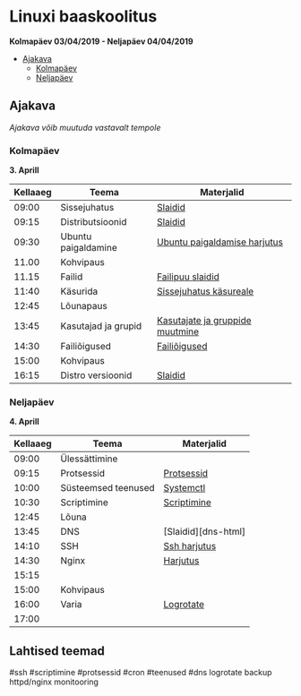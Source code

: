 # Linuxi baaskoolitus

**Kolmapäev 03/04/2019 - Neljapäev 04/04/2019**

- [Ajakava](#Ajakava)
	- [Kolmapäev](#kolmapäev)
	- [Neljapäev](#neljapäev)


## Ajakava

_Ajakava võib muutuda vastavalt tempole_


### Kolmapäev
**3. Aprill**

| **Kellaaeg** | **Teema** | **Materjalid** |
| -------- | --------- | ---------  | 
| 09:00    | Sissejuhatus           | [Slaidid][intro-html]                          | 
| 09:15    | Distributsioonid       | [Slaidid][distros-html]                        | 
| 09:30    | Ubuntu paigaldamine    | [Ubuntu paigaldamise harjutus][ubuntu-md]    | 
| 11.00    | Kohvipaus              |                                                | 
| 11.15    | Failid                 | [Failipuu slaidid][filetree-html]              | 
| 11:40    | Käsurida               | [Sissejuhatus käsureale][bash-md]              | 
| 12:45    | Lõunapaus              |                                                | 
| 13:45    | Kasutajad ja grupid    | [Kasutajate ja gruppide muutmine][users-md]    | 
| 14:30    | Failiõigused           | [Failiõigused][perms-md]                       | 
| 15:00    | Kohvipaus              |                                                | 
| 16:15    | Distro versioonid      | [Slaidid][distro_versions-html]| 

[intro-html]:     https://ooobik.github.io/ubuntu-training/html/intro.html
[distros-html]:     https://ooobik.github.io/ubuntu-training/html/distros.html
[distro_versions-html]:     https://ooobik.github.io/ubuntu-training/html/distro_versions.html
[filetree-html]:     https://ooobik.github.io/ubuntu-training/html/filetree.html
[ubuntu-md]:     https://github.com/ooobik/ubuntu-training/blob/master/docs/markdown/ubuntu-install.md
[bash-md]:     https://github.com/ooobik/ubuntu-training/blob/master/docs/markdown/bash.md
[users-md]:     https://github.com/ooobik/ubuntu-training/blob/master/docs/markdown/users.md
[perms-md]:     https://github.com/ooobik/ubuntu-training/blob/master/docs/markdown/perms.md

### Neljapäev
**4. Aprill**

| **Kellaaeg** | **Teema**  | **Materjalid** 
| -------- | ---------  | ---------  
| 09:00    | Ülessättimine |  | 
| 09:15    | Protsessid | [Protsessid][protsessid-md] | 
| 10:00    | Süsteemsed teenused | [Systemctl][systemctl-md] | 
| 10:30    | Scriptimine  | [Scriptimine][scripting-md] | 
| 12:45    | Lõuna  |  | 
| 13:45    | DNS | [Slaidid][dns-html] | 
| 14:10    | SSH  | [Ssh harjutus][ssh-md] | 
| 14:30    | Nginx | [Harjutus][nginx-md] | 
| 15:15    |   |  | 
| 15:00    | Kohvipaus |  | 
| 16:00    | Varia  | [Logrotate][logrotate-out]  | 
| 17:00    |   |  | 

[protsessid-md]:     https://github.com/ooobik/ubuntu-training/blob/master/docs/markdown/protsessid.md
[systemctl-md]:     https://github.com/ooobik/ubuntu-training/blob/master/docs/markdown/systemctl.md
[scripting-md]:     https://github.com/ooobik/ubuntu-training/blob/master/docs/markdown/scripting.md
[dns-md]:     https://github.com/ooobik/ubuntu-training/blob/master/docs/html/dns.html
[ssh-md]:     https://github.com/ooobik/ubuntu-training/blob/master/docs/html/ssh.html
[nginx-md]:     https://github.com/ooobik/ubuntu-training/blob/master/docs/html/nginx.md
[logrotate-out]: https://www.digitalocean.com/community/tutorials/how-to-manage-logfiles-with-logrotate-on-ubuntu-16-04

## Lahtised teemad
#ssh
#scriptimine
#protsessid
#cron
#teenused
#dns
logrotate
backup
httpd/nginx
monitooring
